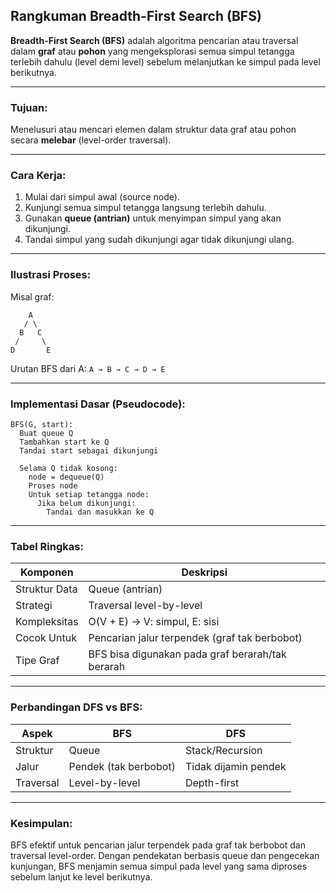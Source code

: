 ## Rangkuman Breadth-First Search (BFS)

**Breadth-First Search (BFS)** adalah algoritma pencarian atau traversal dalam **graf** atau **pohon** yang mengeksplorasi semua simpul tetangga terlebih dahulu (level demi level) sebelum melanjutkan ke simpul pada level berikutnya.

---

### Tujuan:

Menelusuri atau mencari elemen dalam struktur data graf atau pohon secara **melebar** (level-order traversal).

---

### Cara Kerja:

1. Mulai dari simpul awal (source node).
2. Kunjungi semua simpul tetangga langsung terlebih dahulu.
3. Gunakan **queue (antrian)** untuk menyimpan simpul yang akan dikunjungi.
4. Tandai simpul yang sudah dikunjungi agar tidak dikunjungi ulang.

---

### Ilustrasi Proses:

Misal graf:

```
    A
   / \
  B   C
 /     \
D       E
```

Urutan BFS dari A: `A → B → C → D → E`

---

### Implementasi Dasar (Pseudocode):

```
BFS(G, start):
  Buat queue Q
  Tambahkan start ke Q
  Tandai start sebagai dikunjungi

  Selama Q tidak kosong:
    node = dequeue(Q)
    Proses node
    Untuk setiap tetangga node:
      Jika belum dikunjungi:
        Tandai dan masukkan ke Q
```

---

### Tabel Ringkas:

| Komponen      | Deskripsi                                        |
| ------------- | ------------------------------------------------ |
| Struktur Data | Queue (antrian)                                  |
| Strategi      | Traversal level-by-level                         |
| Kompleksitas  | O(V + E)  → V: simpul, E: sisi                   |
| Cocok Untuk   | Pencarian jalur terpendek (graf tak berbobot)    |
| Tipe Graf     | BFS bisa digunakan pada graf berarah/tak berarah |

---

### Perbandingan DFS vs BFS:

| Aspek     | BFS                   | DFS                  |
| --------- | --------------------- | -------------------- |
| Struktur  | Queue                 | Stack/Recursion      |
| Jalur     | Pendek (tak berbobot) | Tidak dijamin pendek |
| Traversal | Level-by-level        | Depth-first          |

---

### Kesimpulan:

BFS efektif untuk pencarian jalur terpendek pada graf tak berbobot dan traversal level-order. Dengan pendekatan berbasis queue dan pengecekan kunjungan, BFS menjamin semua simpul pada level yang sama diproses sebelum lanjut ke level berikutnya.
